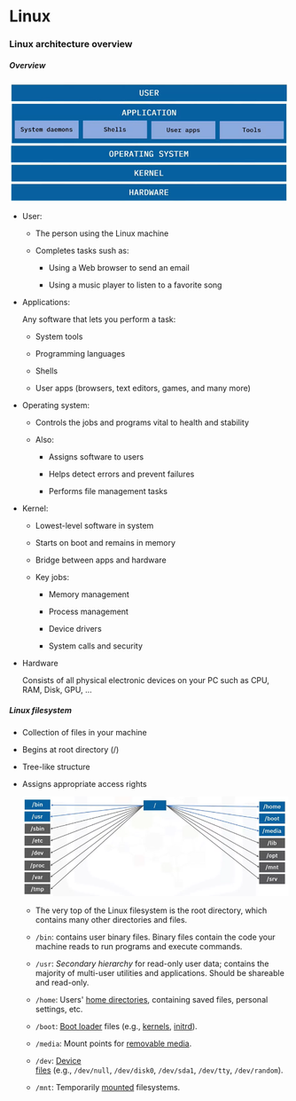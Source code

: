 # Linux

### Linux architecture overview

##### Overview

<img src="images\linux_kernel\linux_overview_architecture.png" title="" alt="overview" data-align="center">

- User:
  
  - The person using the Linux machine
  
  - Completes tasks sush as:
    
    - Using a Web browser to send an email
    
    - Using a music player to listen to a favorite song

- Applications:
  
  Any software that lets you perform a task:
  
  - System tools
  
  - Programming languages
  
  - Shells
  
  - User apps (browsers, text editors, games, and many more)

- Operating system:
  
  - Controls the jobs and programs vital to health and stability
  
  - Also:
    
    - Assigns software to users
    
    - Helps detect errors and prevent failures
    
    - Performs file management tasks

- Kernel:
  
  - Lowest-level software in system
  
  - Starts on boot and remains in memory
  
  - Bridge between apps and hardware
  
  - Key jobs:
    
    - Memory management
    
    - Process management
    
    - Device drivers
    
    - System calls and security

- Hardware
  
  Consists of all physical electronic devices on your PC such as CPU, RAM, Disk, GPU, ...

##### Linux filesystem

- Collection of files in your machine

- Begins at root directory (/)

- Tree-like structure

- Assigns appropriate access rights
  
  <img src="images/linux_kernel/linux_filesystem_overview.png" title="" alt="filesystem" data-align="center">
  
  - The very top of the Linux filesystem is the root directory, which contains many other directories and files.
  
  - `/bin`: contains user binary files. Binary files contain the code your machine reads to run programs and execute commands.
  
  - `/usr`: *Secondary hierarchy* for read-only user data; contains the majority of multi-user utilities and applications. Should be shareable and read-only.
  
  - `/home`: Users' [home directories](https://en.wikipedia.org/wiki/Home_directory "Home directory"), containing saved files, personal settings, etc.
  
  - `/boot`: [Boot loader](https://en.wikipedia.org/wiki/Boot_loader "Boot loader") files (e.g., [kernels](https://en.wikipedia.org/wiki/Kernel_(operating_system) "Kernel (operating system)"), [initrd](https://en.wikipedia.org/wiki/Initrd "Initrd")).
  
  - `/media`: Mount points for [removable media](https://en.wikipedia.org/wiki/Removable_media "Removable media").
  
  - `/dev`: [Device files](https://en.wikipedia.org/wiki/Device_file "Device file") (e.g., `/dev/null`, `/dev/disk0`, `/dev/sda1`, `/dev/tty`, `/dev/random`).
  
  - `/mnt`: Temporarily [mounted](https://en.wikipedia.org/wiki/Mount_(computing) "Mount (computing)") filesystems.


